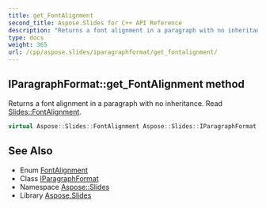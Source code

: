 ```yaml
---
title: get_FontAlignment
second_title: Aspose.Slides for C++ API Reference
description: "Returns a font alignment in a paragraph with no inheritance. Read Slides::FontAlignment."
type: docs
weight: 365
url: /cpp/aspose.slides/iparagraphformat/get_fontalignment/
---
```

## IParagraphFormat::get_FontAlignment method


Returns a font alignment in a paragraph with no inheritance. Read [Slides::FontAlignment](../../fontalignment/).

```cpp
virtual Aspose::Slides::FontAlignment Aspose::Slides::IParagraphFormat::get_FontAlignment()=0
```

## See Also

* Enum [FontAlignment](../../fontalignment/)
* Class [IParagraphFormat](../)
* Namespace [Aspose::Slides](../../)
* Library [Aspose.Slides](../../../)
